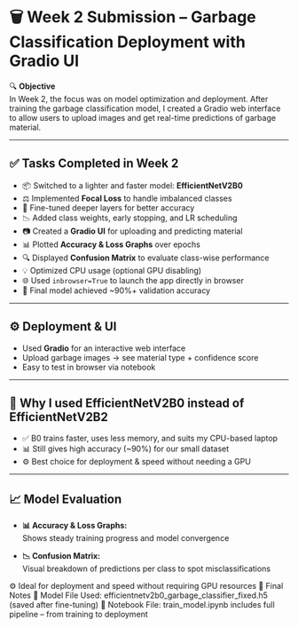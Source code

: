 # 🗑️ Week 2 Submission – Garbage Classification Deployment with Gradio UI

🔍 **Objective**  
In Week 2, the focus was on model optimization and deployment. After training the garbage classification model, I created a Gradio web interface to allow users to upload images and get real-time predictions of garbage material.

---

## ✅ Tasks Completed in Week 2

- 📦 Switched to a lighter and faster model: **EfficientNetV2B0**  
- ⚖️ Implemented **Focal Loss** to handle imbalanced classes  
- 🔁 Fine-tuned deeper layers for better accuracy  
- 📉 Added class weights, early stopping, and LR scheduling  
- 📷 Created a **Gradio UI** for uploading and predicting material  
- 📊 Plotted **Accuracy & Loss Graphs** over epochs  
- 🔍 Displayed **Confusion Matrix** to evaluate class-wise performance  
- 💡 Optimized CPU usage (optional GPU disabling)  
- 🌐 Used `inbrowser=True` to launch the app directly in browser  
- 🧪 Final model achieved ~90%+ validation accuracy  

---

## ⚙️ Deployment & UI

- Used **Gradio** for an interactive web interface  
- Upload garbage images → see material type + confidence score  
- Easy to test in browser via notebook  

---

## 🔁 Why I used EfficientNetV2B0 instead of EfficientNetV2B2

- ✅ B0 trains faster, uses less memory, and suits my CPU-based laptop  
- 📊 Still gives high accuracy (~90%) for our small dataset  
- ⚙️ Best choice for deployment & speed without needing a GPU  

---

## 📈 Model Evaluation

- **📊 Accuracy & Loss Graphs:**  
  Shows steady training progress and model convergence  

- **📉 Confusion Matrix:**  
  Visual breakdown of predictions per class to spot misclassifications  

⚙️ Ideal for deployment and speed without requiring GPU resources
🧪 Final Notes 🔧 Model File Used: efficientnetv2b0_garbage_classifier_fixed.h5 (saved after fine-tuning)
📓 Notebook File: train_model.ipynb includes full pipeline – from training to deployment
